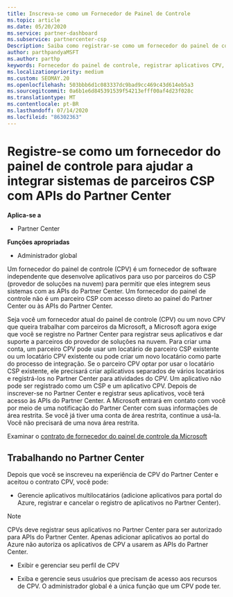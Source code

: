 ```yaml
---
title: Inscreva-se como um Fornecedor de Painel de Controle
ms.topic: article
ms.date: 05/20/2020
ms.service: partner-dashboard
ms.subservice: partnercenter-csp
Description: Saiba como registrar-se como um fornecedor do painel de controle (CPV) no Partner Center.
author: parthpandyaMSFT
ms.author: parthp
keywords: Fornecedor do painel de controle, registrar aplicativos CPV, gerenciar aplicativos CPV
ms.localizationpriority: medium
ms.custom: SEOMAY.20
ms.openlocfilehash: 503bbb6d1c083337dc9bad9cc469c43d614eb5a3
ms.sourcegitcommit: 0a6b1e6d845391539f54213efff00af4d23f028c
ms.translationtype: MT
ms.contentlocale: pt-BR
ms.lasthandoff: 07/14/2020
ms.locfileid: "86302363"
---
```

# <a name="enroll-as-a-control-panel-vendor-to-help-integrate-csp-partner-systems-with-partner-center-apis"></a>Registre-se como um fornecedor do painel de controle para ajudar a integrar sistemas de parceiros CSP com APIs do Partner Center

**Aplica-se a**

- Partner Center

**Funções apropriadas**

- Administrador global

Um fornecedor do painel de controle (CPV) é um fornecedor de software independente que desenvolve aplicativos para uso por parceiros do CSP (provedor de soluções na nuvem) para permitir que eles integrem seus sistemas com as APIs do Partner Center. Um fornecedor do painel de controle não é um parceiro CSP com acesso direto ao painel do Partner Center ou às APIs do Partner Center.

Seja você um fornecedor atual do painel de controle (CPV) ou um novo CPV que queira trabalhar com parceiros da Microsoft, a Microsoft agora exige que você se registre no Partner Center para registrar seus aplicativos e dar suporte a parceiros do provedor de soluções na nuvem. Para criar uma conta, um parceiro CPV pode usar um locatário de parceiro CSP existente ou um locatário CPV existente ou pode criar um novo locatário como parte do processo de integração. Se o parceiro CPV optar por usar o locatário CSP existente, ele precisará criar aplicativos separados de vários locatários e registrá-los no Partner Center para atividades do CPV. Um aplicativo não pode ser registrado como um CSP e um aplicativo CPV. Depois de inscrever-se no Partner Center e registrar seus aplicativos, você terá acesso às APIs do Partner Center.  A Microsoft entrará em contato com você por meio de uma notificação do Partner Center com suas informações de área restrita. Se você já tiver uma conta de área restrita, continue a usá-la. Você não precisará de uma nova área restrita.

Examinar o [contrato de fornecedor do painel de controle da Microsoft](https://go.microsoft.com/fwlink/?linkid=2055198)


## <a name="working-in-partner-center"></a>Trabalhando no Partner Center
Depois que você se inscreveu na experiência de CPV do Partner Center e aceitou o contrato CPV, você pode:

- Gerencie aplicativos multilocatários (adicione aplicativos para portal do Azure, registrar e cancelar o registro de aplicativos no Partner Center).

>[!Note] 
>CPVs deve registrar seus aplicativos no Partner Center para ser autorizado para APIs do Partner Center. Apenas adicionar aplicativos ao portal do Azure não autoriza os aplicativos de CPV a usarem as APIs do Partner Center. 

- Exibir e gerenciar seu perfil de CPV 

- Exiba e gerencie seus usuários que precisam de acesso aos recursos de CPV. O administrador global é a única função que um CPV pode ter.


